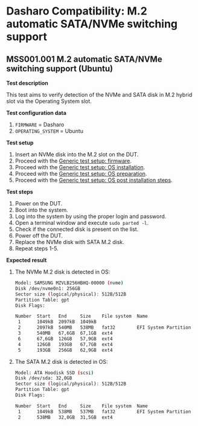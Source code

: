 # Dasharo Compatibility: M.2 automatic SATA/NVMe switching support

## MSS001.001 M.2 automatic SATA/NVMe switching support (Ubuntu)

**Test description**

This test aims to verify detection of the NVMe and SATA disk in M.2 hybrid slot
via the Operating System slot.

**Test configuration data**

1. `FIRMWARE` = Dasharo
2. `OPERATING_SYSTEM` = Ubuntu

**Test setup**

1. Insert an NVMe disk into the M.2 slot on the DUT.
1. Proceed with the
   [Generic test setup: firmware](../generic-test-setup.md#firmware).
1. Proceed with the
   [Generic test setup: OS installation](../generic-test-setup.md#os-installation).
1. Proceed with the
   [Generic test setup: OS preparation](../generic-test-setup.md#os-preparation).
1. Proceed with the
   [Generic test setup: OS post installation steps](../generic-test-setup.md#post-installation).

**Test steps**

1. Power on the DUT.
2. Boot into the system.
3. Log into the system by using the proper login and password.
4. Open a terminal window and execute `sudo parted -l`.
5. Check if the connected disk is present on the list.
6. Power off the DUT.
7. Replace the NVMe disk with SATA M.2 disk.
8. Repeat steps 1-5.

**Expected result**

1. The NVMe M.2 disk is detected in OS:

    ```bash
    Model: SAMSUNG MZVLB256HBHQ-00000 (nvme)
    Disk /dev/nvme0n1: 256GB
    Sector size (logical/physical): 512B/512B
    Partition Table: gpt
    Disk Flags:

    Number  Start   End     Size    File system  Name                  Flags
     1      1049kB  2097kB  1049kB
     2      2097kB  540MB   538MB   fat32        EFI System Partition  boot, esp
     3      540MB   67,6GB  67,1GB  ext4
     6      67,6GB  126GB   57,9GB  ext4
     4      126GB   193GB   67,7GB  ext4
     5      193GB   256GB   62,9GB  ext4
    ```

2. The SATA M.2 disk is detected in OS:

    ```bash
    Model: ATA Hoodisk SSD (scsi)
    Disk /dev/sda: 32,0GB
    Sector size (logical/physical): 512B/512B
    Partition Table: gpt
    Disk Flags:

    Number  Start   End     Size    File system  Name                  Flags
     1      1049kB  538MB   537MB   fat32        EFI System Partition  boot, esp
     2      538MB   32,0GB  31,5GB  ext4
    ```

